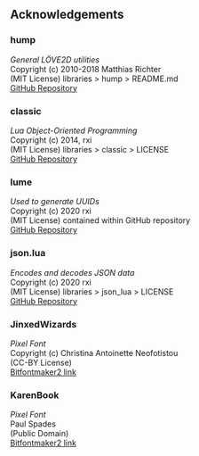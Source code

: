 ## Acknowledgements
### hump
_General LÖVE2D utilities_ <br>
Copyright (c) 2010-2018 Matthias Richter <br>
(MIT License) libraries > hump > README.md <br>
[GitHub Repository](https://github.com/vrld/hump)

### classic
_Lua Object-Oriented Programming_ <br>
Copyright (c) 2014, rxi <br>
(MIT License) libraries > classic > LICENSE <br>
[GitHub Repository](https://github.com/rxi/classic)

### lume
_Used to generate UUIDs_ <br>
Copyright (c) 2020 rxi <br>
(MIT License) contained within GitHub repository <br>
[GitHub Repository](https://github.com/rxi/classic) <br>

### json.lua
_Encodes and decodes JSON data_ <br>
Copyright (c) 2020 rxi <br>
(MIT License) libraries > json_lua > LICENSE <br>
[GitHub Repository](https://github.com/rxi/json.lua) <br>

### JinxedWizards
_Pixel Font_ <br>
Copyright (c) Christina Antoinette Neofotistou <br>
(CC-BY License) <br>
[Bitfontmaker2 link](http://www.pentacom.jp/pentacom/bitfontmaker2/gallery/?id=1362)


### KarenBook
_Pixel Font_ <br>
Paul Spades <br>
(Public Domain) <br>
[Bitfontmaker2 link](http://www.pentacom.jp/pentacom/bitfontmaker2/gallery/?id=340)
